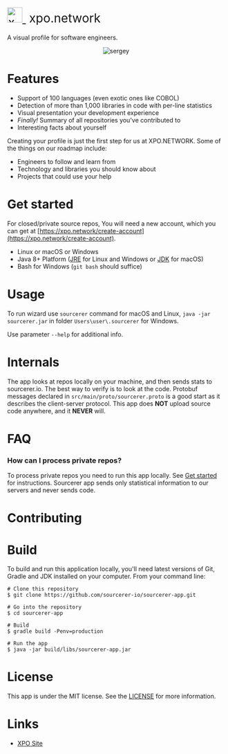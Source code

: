 <h1 style="font-weight:normal">
  <a href="https://xpo.network">
    <img src=https://user-images.githubusercontent.com/20287615/34189346-d426d4c2-e4ef-11e7-9da4-cc76a1ed111d.png alt="xposource" width=35>
  </a>
  &nbsp;xpo.network&nbsp;
</h1>

A visual profile for software engineers.
<br>

<p align="center">
  <img alt="sergey" src="https://user-images.githubusercontent.com/20287615/47371068-c70f5a00-d6ef-11e8-8988-dcdca71bf83c.gif">
</p>

Features
========

* Support of 100 languages (even exotic ones like COBOL)
* Detection of more than 1,000 libraries in code with per-line statistics
* Visual presentation your development experience
* *Finally!* Summary of all repositories you've contributed to 
* Interesting facts about yourself

Creating your profile is just the first step for us at XPO.NETWORK. Some of the things on our roadmap include:
* Engineers to follow and learn from
* Technology and libraries you should know about
* Projects that could use your help

Get started
===========
 
For closed/private source repos, You will need a new account, which you can get at [https://xpo.network/create-account](https://xpo.network/create-account).


* Linux or macOS or Windows
* Java 8+ Platform ([JRE](http://www.oracle.com/technetwork/java/javase/downloads/jre8-downloads-2133155.html) for Linux and Windows or [JDK](http://www.oracle.com/technetwork/java/javase/downloads/jdk8-downloads-2133151.html) for macOS)
* Bash for Windows (`git bash` should suffice)

Usage
=====

To run wizard use `sourcerer` command for macOS and Linux, `java -jar sourcerer.jar` in folder `Users\user\.sourcerer` for Windows.

Use parameter `--help` for additional info.


Internals
=========
The app looks at repos locally on your machine, and then sends stats to sourcerer.io. The best way to verify is to look at the code. Protobuf messages declared in `src/main/proto/sourcerer.proto` is a good start as it describes the client-server protocol.
This app does **NOT** upload source code anywhere, and it **NEVER** will.

FAQ
===
### How can I process private repos?
To process private repos you need to run this app locally. See [Get started](#get-started) for instructions. Sourcerer app sends only statistical information to our servers and never sends code.



Contributing
============


Build
=====
To build and run this application locally, you'll need latest versions of Git, Gradle and JDK installed on your computer. From your command line:

```
# Clone this repository
$ git clone https://github.com/sourcerer-io/sourcerer-app.git

# Go into the repository
$ cd sourcerer-app

# Build
$ gradle build -Penv=production

# Run the app
$ java -jar build/libs/sourcerer-app.jar
```

License
=======
This app is under the MIT license. See the [LICENSE](https://github.com/sourcerer-io/sourcerer-app/blob/develop/LICENSE.md) for more information.

Links
=====
* [XPO Site](https://xpo.network/)

